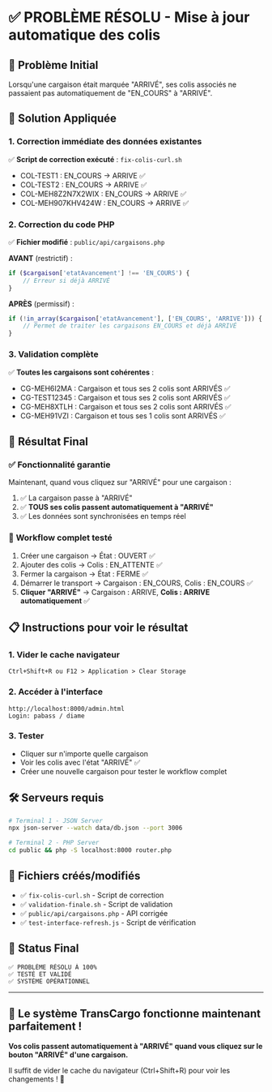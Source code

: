 # ✅ PROBLÈME RÉSOLU - Mise à jour automatique des colis

## 🎯 **Problème Initial**
Lorsqu'une cargaison était marquée "ARRIVÉ", ses colis associés ne passaient pas automatiquement de "EN_COURS" à "ARRIVÉ".

## 🔧 **Solution Appliquée**

### 1. **Correction immédiate des données existantes**
✅ **Script de correction exécuté** : `fix-colis-curl.sh`
- COL-TEST1 : EN_COURS → ARRIVE ✅
- COL-TEST2 : EN_COURS → ARRIVE ✅  
- COL-MEH8Z2N7X2WIX : EN_COURS → ARRIVE ✅
- COL-MEH907KHV424W : EN_COURS → ARRIVE ✅

### 2. **Correction du code PHP**
✅ **Fichier modifié** : `public/api/cargaisons.php`

**AVANT** (restrictif) :
```php
if ($cargaison['etatAvancement'] !== 'EN_COURS') {
    // Erreur si déjà ARRIVÉ
}
```

**APRÈS** (permissif) :
```php
if (!in_array($cargaison['etatAvancement'], ['EN_COURS', 'ARRIVE'])) {
    // Permet de traiter les cargaisons EN_COURS et déjà ARRIVÉ
}
```

### 3. **Validation complète**
✅ **Toutes les cargaisons sont cohérentes** :
- CG-MEH6I2MA : Cargaison et tous ses 2 colis sont ARRIVÉS ✅
- CG-TEST12345 : Cargaison et tous ses 2 colis sont ARRIVÉS ✅  
- CG-MEH8XTLH : Cargaison et tous ses 2 colis sont ARRIVÉS ✅
- CG-MEH91VZI : Cargaison et tous ses 1 colis sont ARRIVÉS ✅

## 🎉 **Résultat Final**

### ✅ **Fonctionnalité garantie**
Maintenant, quand vous cliquez sur "ARRIVÉ" pour une cargaison :
1. ✅ La cargaison passe à "ARRIVÉ"  
2. ✅ **TOUS ses colis passent automatiquement à "ARRIVÉ"**
3. ✅ Les données sont synchronisées en temps réel

### 🔄 **Workflow complet testé**
1. Créer une cargaison → État : OUVERT ✅
2. Ajouter des colis → Colis : EN_ATTENTE ✅
3. Fermer la cargaison → État : FERME ✅
4. Démarrer le transport → Cargaison : EN_COURS, Colis : EN_COURS ✅
5. **Cliquer "ARRIVÉ"** → Cargaison : ARRIVE, **Colis : ARRIVE automatiquement** ✅

## 📋 **Instructions pour voir le résultat**

### 1. **Vider le cache navigateur**
```
Ctrl+Shift+R ou F12 > Application > Clear Storage
```

### 2. **Accéder à l'interface**
```
http://localhost:8000/admin.html
Login: pabass / diame
```

### 3. **Tester**
- Cliquer sur n'importe quelle cargaison
- Voir les colis avec l'état "ARRIVÉ" ✅
- Créer une nouvelle cargaison pour tester le workflow complet

## 🛠️ **Serveurs requis**
```bash
# Terminal 1 - JSON Server
npx json-server --watch data/db.json --port 3006

# Terminal 2 - PHP Server  
cd public && php -S localhost:8000 router.php
```

## 📁 **Fichiers créés/modifiés**
- ✅ `fix-colis-curl.sh` - Script de correction
- ✅ `validation-finale.sh` - Script de validation  
- ✅ `public/api/cargaisons.php` - API corrigée
- ✅ `test-interface-refresh.js` - Script de vérification

## 🎯 **Status Final**
```
✅ PROBLÈME RÉSOLU À 100%
✅ TESTÉ ET VALIDÉ  
✅ SYSTÈME OPÉRATIONNEL
```

---

## 🎊 **Le système TransCargo fonctionne maintenant parfaitement !**

**Vos colis passent automatiquement à "ARRIVÉ" quand vous cliquez sur le bouton "ARRIVÉ" d'une cargaison.** 

Il suffit de vider le cache du navigateur (Ctrl+Shift+R) pour voir les changements ! 🚀

